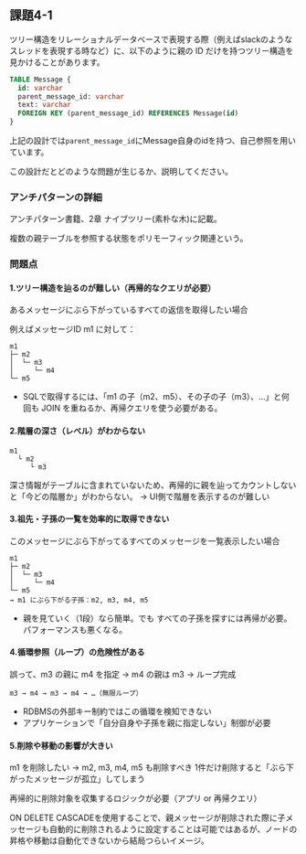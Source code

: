 ## 課題4-1

ツリー構造をリレーショナルデータベースで表現する際（例えばslackのようなスレッドを表現する時など）に、以下のように親の ID だけを持つツリー構造を見かけることがあります。

```sql
TABLE Message {
  id: varchar
  parent_message_id: varchar
  text: varchar
  FOREIGN KEY (parent_message_id) REFERENCES Message(id)
}
```

上記の設計では`parent_message_id`にMessage自身のidを持つ、自己参照を用いています。

この設計だとどのような問題が生じるか、説明してください。

### アンチパターンの詳細

アンチパターン書籍、2章 ナイブツリー(素朴な木)に記載。

複数の親テーブルを参照する状態をポリモーフィック関連という。

### 問題点

#### 1.ツリー構造を辿るのが難しい（再帰的なクエリが必要）

あるメッセージにぶら下がっているすべての返信を取得したい場合

例えばメッセージID m1 に対して：
```
m1
├─ m2
│  └─ m3
│     └─ m4
└─ m5
```
- SQLで取得するには、「m1 の子（m2、m5）、その子の子（m3）、…」と何回も JOIN を重ねるか、再帰クエリを使う必要がある。

#### 2.階層の深さ（レベル）がわからない

```
m1
  └ m2
     └ m3
```

深さ情報がテーブルに含まれていないため、再帰的に親を辿ってカウントしないと「今どの階層か」がわからない。
→ UI側で階層を表示するのが難しい

#### 3.祖先・子孫の一覧を効率的に取得できない

このメッセージにぶら下がってるすべてのメッセージを一覧表示したい場合

```
m1
├─ m2
│  └─ m3
│     └─ m4
└─ m5
→ m1 にぶら下がる子孫：m2, m3, m4, m5
```

- 親を見ていく（1段）なら簡単。でも すべての子孫を探すには再帰が必要。
パフォーマンスも悪くなる。

#### 4.循環参照（ループ）の危険性がある

誤って、m3 の親に m4 を指定 → m4 の親は m3 → ループ完成

```
m3 → m4 → m3 → m4 → …（無限ループ）
```
- RDBMSの外部キー制約ではこの循環を検知できない
- アプリケーションで「自分自身や子孫を親に指定しない」制御が必要

#### 5.削除や移動の影響が大きい

m1 を削除したい → m2, m3, m4, m5 も削除すべき
1件だけ削除すると「ぶら下がったメッセージが孤立」してしまう

再帰的に削除対象を収集するロジックが必要（アプリ or 再帰クエリ）

ON DELETE CASCADEを使用することで、親メッセージが削除された際に子メッセージも自動的に削除されるように設定することは可能ではあるが、ノードの昇格や移動は自動化できないから結局つらいイメージ。
